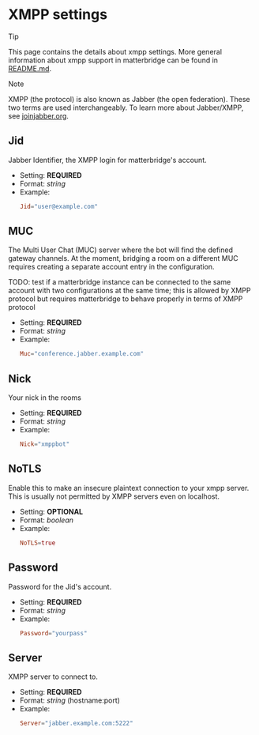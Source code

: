 # XMPP settings

> [!TIP]
> This page contains the details about xmpp settings. More general information about xmpp support in matterbridge can be found in [README.md](README.md).

> [!NOTE]
> XMPP (the protocol) is also known as Jabber (the open federation). These
> two terms are used interchangeably. To learn more about Jabber/XMPP,
> see [joinjabber.org](https://joinjabber.org/).

## Jid

Jabber Identifier, the XMPP login for matterbridge's account.

- Setting: **REQUIRED**
- Format: *string*
- Example:
  ```toml
  Jid="user@example.com"
  ```

## MUC

The Multi User Chat (MUC) server where the bot will find the defined gateway
channels. At the moment, bridging a room on a different MUC requires creating
a separate account entry in the configuration.

TODO: test if a matterbridge instance can be connected to the same account
      with two configurations at the same time; this is allowed by XMPP
      protocol but requires matterbridge to behave properly in terms
      of XMPP protocol

- Setting: **REQUIRED**
- Format: *string*
- Example:
  ```toml
  Muc="conference.jabber.example.com"
  ```

## Nick 

Your nick in the rooms

- Setting: **REQUIRED**
- Format: *string*
- Example:
  ```toml
  Nick="xmppbot"
  ```

## NoTLS

Enable this to make an insecure plaintext connection to your xmpp server.
This is usually not permitted by XMPP servers even on localhost.

- Setting: **OPTIONAL**
- Format: *boolean*
- Example:
  ```toml
  NoTLS=true
  ```

## Password

Password for the Jid's account.

- Setting: **REQUIRED**
- Format: *string*
- Example:
  ```toml
  Password="yourpass"
  ```

## Server

XMPP server to connect to.

- Setting: **REQUIRED**
- Format: *string* (hostname:port)
- Example:
  ```toml
  Server="jabber.example.com:5222"
  ```
